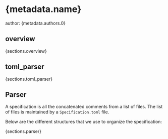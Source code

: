 # {metadata.name}

author: {metadata.authors.0}

## overview

{sections.overview}

## toml_parser

{sections.toml_parser}

## Parser

A specification is all the concatenated comments from a list of files.
The list of files is maintained by a `Specification.toml` file.

Below are the different structures that we use to organize the specification:

{sections.parser}

